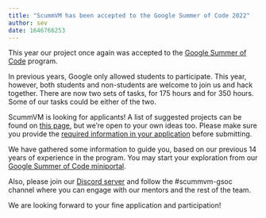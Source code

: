 ```yaml
---
title: "ScummVM has been accepted to the Google Summer of Code 2022"
author: sev
date: 1646766253
---
```


This year our project once again was accepted to the [Google Summer of Code](https://summerofcode.withgoogle.com) program.

In previous years, Google only allowed students to participate. This year, however, both students and non-students are welcome to join us and hack together. There are now two sets of tasks, for 175 hours and for 350 hours. Some of our tasks could be either of the two.

ScummVM is looking for applicants! A list of suggested projects can be found on [this page](https://wiki.scummvm.org/index.php?title=Summer_of_Code/GSoC_Ideas_2022), but we’re open to your own ideas too. Please make sure you provide the [required information in your application](https://wiki.scummvm.org/index.php?title=GSoC_Application) before submitting.

We have gathered some information to guide you, based on our previous 14 years of experience in the program. You may start your exploration from our [Google Summer of Code miniportal](https://wiki.scummvm.org/index.php?title=Summer_of_Code).

Also, please join our [Discord server](https://discord.gg/4cDsMNtcpG) and follow the #scummvm-gsoc channel where you can engage with our mentors and the rest of the team.

We are looking forward to your fine application and participation!

